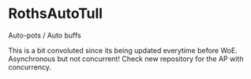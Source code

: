 # RothsAutoTull

Auto-pots / Auto buffs

This is a bit convoluted since its being updated everytime before WoE. Asynchronous but not concurrent!
Check new repository for the AP with concurrency.
